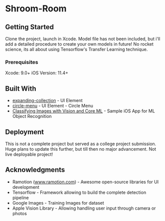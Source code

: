 # Shroom-Room

## Getting Started

Clone the project, launch in Xcode. Model file has not been included, but i'll add a detailed procedure to create your own models in future! No rocket science, its all about using Tensorflow's Transfer Learning technique.

### Prerequisites

Xcode: 9.0+
iOS Version: 11.4+

## Built With

* [expanding-collection](https://github.com/Ramotion/expanding-collection) - UI Element
* [circle-menu](https://github.com/Ramotion/circle-menu) - UI Element - Circle Menu
* [Classifying Images with Vision and Core ML](https://developer.apple.com/documentation/vision/classifying_images_with_vision_and_core_ml) - Sample iOS App for ML Object Recognition

## Deployment

This is not a complete project but served as a college project submission. Huge plans to update this further, but till then no major advancement. Not live deployable project!

## Acknowledgments

* Ramotion (www.ramotion.com) - Awesome open-source libraries for UI development
* Tensorflow - Framework allowing to build the complete detection pipeline
* Google Images - Training Images for dataset
* Apple Vision Library - Allowing handling user input through camera or photos
